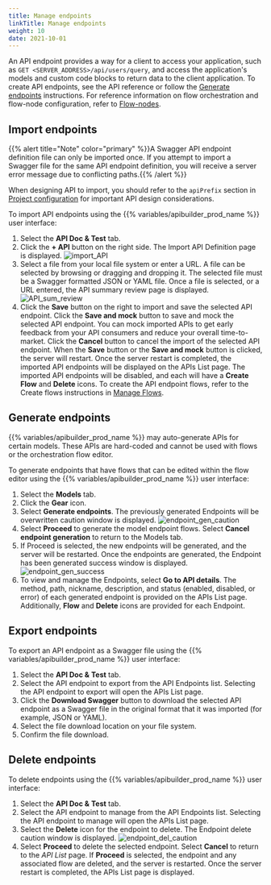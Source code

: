 ```yaml
---
title: Manage endpoints
linkTitle: Manage endpoints
weight: 10
date: 2021-10-01
---
```


An API endpoint provides a way for a client to access your application, such as `GET <SERVER_ADDRESS>/api/users/query`, and access the application's models and custom code blocks to return data to the client application. To create API endpoints, see the API reference or follow the [Generate endpoints](#generate-endpoints) instructions. For reference information on flow orchestration and flow-node configuration, refer to [Flow-nodes](/docs/developer_guide/flows/flow_nodes/).

## Import endpoints

{{% alert title="Note" color="primary" %}}A Swagger API endpoint definition file can only be imported once. If you attempt to import a Swagger file for the same API endpoint definition, you will receive a server error message due to conflicting paths.{{% /alert %}}

When designing API to import, you should refer to the `apiPrefix` section in [Project configuration](/docs/developer_guide/project/configuration/project_configuration/#apiprefix) for important API design considerations.

To import API endpoints using the {{% variables/apibuilder_prod_name %}} user interface:

1. Select the **API Doc & Test** tab.
1. Click the **\+ API** button on the right side. The Import API Definition page is displayed.
![import_API](/Images/import_api.png)
1. Select a file from your local file system or enter a URL. A file can be selected by browsing or dragging and dropping it. The selected file must be a Swagger formatted JSON or YAML file. Once a file is selected, or a URL entered, the API summary review page is displayed.
![API_sum_review](/Images/api_sum_review.png)
1. Click the **Save** button on the right to import and save the selected API endpoint. Click the **Save and mock** button to save and mock the selected API endpoint. You can mock imported APIs to get early feedback from your API consumers and reduce your overall time-to-market. Click the **Cancel** button to cancel the import of the selected API endpoint. When the **Save** button or the **Save and mock** button is clicked, the server will restart. Once the server restart is completed, the imported API endpoints will be displayed on the APIs List page. The imported API endpoints will be disabled, and each will have a **Create Flow** and **Delete** icons. To create the API endpoint flows, refer to the Create flows instructions in [Manage Flows](/docs/developer_guide/flows/manage_flows/).

## Generate endpoints

{{% variables/apibuilder_prod_name %}} may auto-generate APIs for certain models. These APIs are hard-coded and cannot be used with flows or the orchestration flow editor.

To generate endpoints that have flows that can be edited within the flow editor using the {{% variables/apibuilder_prod_name %}} user interface:

1. Select the **Models** tab.
1. Click the **Gear** icon.
1. Select **Generate endpoints**. The previously generated Endpoints will be overwritten caution window is displayed.
![endpoint_gen_caution](/Images/endpoint_gen_caution.png)
1. Select **Proceed** to generate the model endpoint flows. Select **Cancel endpoint generation** to return to the Models tab.
1. If Proceed is selected, the new endpoints will be generated, and the server will be restarted. Once the endpoints are generated, the Endpoint has been generated success window is displayed.
![endpoint_gen_success](/Images/endpoint_gen_success.png)
1. To view and manage the Endpoints, select **Go to API details**. The method, path, nickname, description, and status (enabled, disabled, or error) of each generated endpoint is provided on the APIs List page. Additionally, **Flow** and **Delete** icons are provided for each Endpoint.

## Export endpoints

To export an API endpoint as a Swagger file using the {{% variables/apibuilder_prod_name %}} user interface:

1. Select the **API Doc &** **Test** tab.
1. Select the API endpoint to export from the API Endpoints list. Selecting the API endpoint to export will open the APIs List page.
1. Click the **Download Swagger** button to download the selected API endpoint as a Swagger file in the original format that it was imported (for example, JSON or YAML).
1. Select the file download location on your file system.
1. Confirm the file download.

## Delete endpoints

To delete endpoints using the {{% variables/apibuilder_prod_name %}} user interface:

1. Select the **API Doc &** **Test** tab.
1. Select the API endpoint to manage from the API Endpoints list. Selecting the API endpoint to manage will open the APIs List page.
1. Select the **Delete** icon for the endpoint to delete. The Endpoint delete caution window is displayed.
![endpoint_del_caution](/Images/55477532_endpoint_del_caution.png)
1. Select **Proceed** to delete the selected endpoint. Select **Cancel** to return to the _API List_ page. If **Proceed** is selected, the endpoint and any associated flow are deleted, and the server is restarted. Once the server restart is completed, the APIs List page is displayed.
